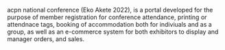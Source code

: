 acpn national conference (Eko Akete 2022), is a portal developed for the purpose of member registration for conference attendance, printing or attendnace tags, booking of accommodation both for indiviuals and as a group, as well as an e-commerce system for both exhibitors to display and manager orders, and sales.